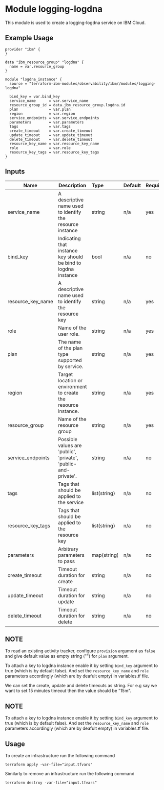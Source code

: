 # Module logging-logdna

This module is used to create a logging-logdna service on IBM Cloud.

## Example Usage
```
provider "ibm" {
}

data "ibm_resource_group" "logdna" {
  name = var.resource_group
}

module "logdna_instance" {
  source = "terraform-ibm-modules/observability/ibm//modules/logging-logdna"

  bind_key = var.bind_key
  service_name      = var.service_name
  resource_group_id = data.ibm_resource_group.logdna.id
  plan              = var.plan
  region            = var.region
  service_endpoints = var.service_endpoints
  parameters        = var.parameters
  tags              = var.tags
  create_timeout    = var.create_timeout
  update_timeout    = var.update_timeout
  delete_timeout    = var.delete_timeout
  resource_key_name = var.resource_key_name
  role              = var.role
  resource_key_tags = var.resource_key_tags
}
```

<!-- BEGINNING OF PRE-COMMIT-TERRAFORM DOCS HOOK -->
## Inputs


| Name               | Description                                                      | Type         | Default | Required |
|--------------------|------------------------------------------------------------------|:-------------|:------- |:---------|
| service\_name      | A descriptive name used to identify the resource instance        | string       | n/a     | yes      |
| bind_key           | Indicating that instance key should be bind to logdna instance   | bool         | n/a     | no       |
| resource\_key\_name| A descriptive name used to identify the resource key             | string       | n/a     | yes      |
| role               | Name of the user role.                                           | string       | n/a     | yes      |
| plan               | The name of the plan type supported by service.                  | string       | n/a     | yes      |
| region             | Target location or environment to create the resource instance.  | string       | n/a     | yes      |
| resource\_group    | Name of the resource group                                       | string       | n/a     | yes      |
| service\_endpoints | Possible values are 'public', 'private', 'public-and-private'.   | string       | n/a     | no       |
| tags               | Tags that should be applied to the service                       | list(string) | n/a     | no       |
| resource_key_tags  | Tags that should be applied to the resource key                  | list(string) | n/a     | no       |
| parameters         | Arbitrary parameters to pass                                     | map(string)  | n/a     | no       |
| create_timeout     | Timeout duration for create                                      | string       | n/a     | no       |
| update_timeout     | Timeout duration for update                                      | string       | n/a     | no       |
| delete_timeout     | Timeout duration for delete                                      | string       | n/a     | no       |

## NOTE

To read an existing activity tracker, configure `provision` argument as `false` and give default value as empty string ("") for `plan` argument.

To attach a key to logdna instance enable it by setting `bind_key` argument to true (which is by default false). And set the `resource_key_name` and `role` parameters accordingly (which are by deafult empty) in variables.tf file.

We can set the create, update and delete timeouts as string. For e.g say we want to set 15 minutes timeout then the value should be "15m".

## NOTE

To attach a key to logdna instance enable it by setting `bind_key` argument to true (which is by default false). And set the `resource_key_name` and `role` parameters accordingly (which are by deafult empty) in variables.tf file.

## Usage

To create an infrastructure run the following command

  `terraform apply -var-file="input.tfvars"`

Similarly to remove an infrastructure run the following command

   `terraform destroy -var-file="input.tfvars"`